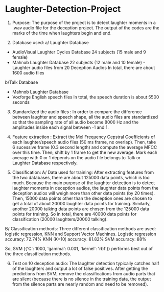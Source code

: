 # Laughter-Detection-Project

1. Purpose: The purpose of the project is to detect laughter moments in a .wav audio file for the deception project. The output of the codes are the marks of the time when laughters begin and end.

2. Database used:
a/ Laughter Database
- AudioVisual Laughter Cycles Database
24 subjects (15 male and 9 female)
- Mahnob Laughter Database
22 subjects (12 male and 10 female)
-Laughter audio files from 20 Deception Audios
In total, there are about 1600 audio files

b/Talk Database
- Mahnob Laughter Database
- Voxforge English speech files
In total, the speech duration is about 5500 seconds

3. Standardized the audio files :
In order to compare the difference between laughter and speech shape, all the audio files are standardized so that the sampling rate of all audio become 8000 Hz and the amplitudes inside each signal between -1 and 1.

4. Feature extraction :
Extract the Mel Frequency Cepstral Coefficients of each laughter/speech audio files (50 ms frame, no overlap). Then, take 6 sucessive frame (0.3 second length) and compute the average MFCC over this time. Then, shift by 1 frame to get the new average.
Mark each average with 0 or 1 depends on the audio file belongs to Talk or Laughter Database respectively.

5. Classification:
A/ Data used for training:
After extracting features from the two databases, there are about 125000 data points, which is too much. Because the main purpose of the laughter detection is to detect laughter moments in deception audios, the laughter data points from the deception audios will weigh more than other data points (by 20 times). Then, 15000 data points other than the deception ones  are chosen to get a total of about 20000 laughter data points for training. Similarly, another 20000 talking data points are chosen from the 125000 data points for training. So in total, there are 40000 data points for classification (20000 laughters/20000 talking).

B/ Classification methods:
Three different classification methods are used: logistic regression, KNN and Support Vector Machines.
Logistic regression accuracy: 72.74%
KNN (K=10) accuracy: 81.82%
SVM accuracy: 88%

So, SVM ({'C': 1000, 'gamma': 0.001, 'kernel': 'rbf'}) performs best out of the three classification methods.

6. Test on 10 deception audio:
	The laughter detection typically catches half of the laughters and output a lot of false positives.
	After getting the predictions from SVM, remove the classifications from audio parts that are silent (because there is no silence in the training data, the output from the silence parts are nearly random and need to be removed).

